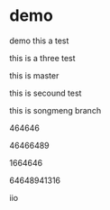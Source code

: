 # demo
demo this a test

this is a three test

this is master

this is secound test

this is songmeng branch

464646

46466489

1664646


64648941316

iio

